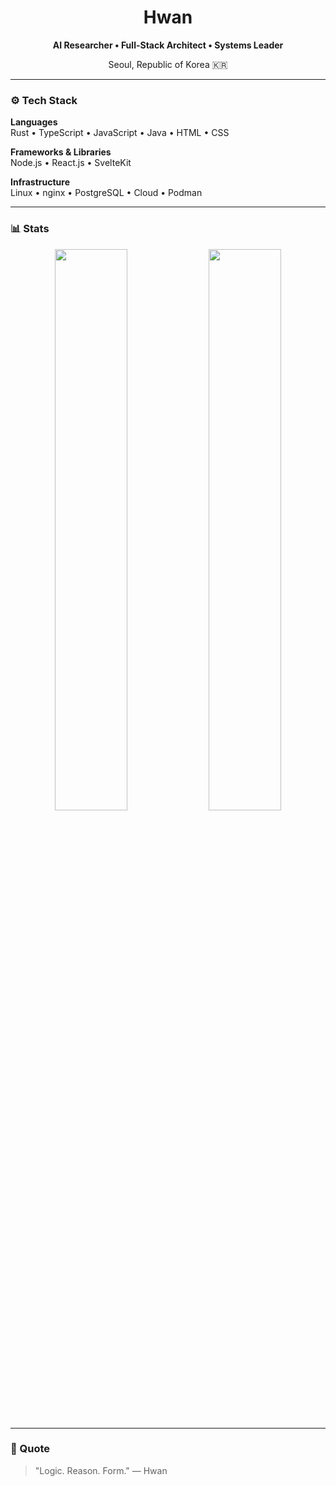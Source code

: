<h1 align="center">Hwan</h1>
<p align="center"><b>AI Researcher • Full-Stack Architect • Systems Leader</b></p>
<p align="center">Seoul, Republic of Korea 🇰🇷</p>

---

### ⚙️ Tech Stack

**Languages**  
Rust • TypeScript • JavaScript • Java • HTML • CSS  

**Frameworks & Libraries**  
Node.js • React.js • SvelteKit  

**Infrastructure**  
Linux • nginx • PostgreSQL • Cloud • Podman  

---

### 📊 Stats
<p align="center">
  <img src="https://github-readme-stats.vercel.app/api?username=667700996&show_icons=true&include_all_commits=true&count_private=true&theme=dark&hide_border=true" width="48%">
  <img src="https://github-readme-streak-stats.herokuapp.com/?user=667700996&theme=dark&hide_border=true" width="48%">
</p>

---

### 🧩 Quote
> "Logic. Reason. Form."
> — Hwan
